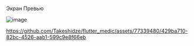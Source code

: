 
Экран Превью

![image](https://github.com/Takeshidze/flutter_medic/assets/77339480/79a61e33-c391-439c-b36b-c341f0eb6ec3)

https://github.com/Takeshidze/flutter_medic/assets/77339480/429ba710-82bc-4526-aab1-599c9e8f66eb



